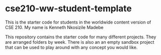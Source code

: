 # cse210-ww-student-template
This is the starter code for students in the worldwide content version of CSE 210.
My name is Kenneth Nkosizile Madebe

This repository contains the starter code for many different projects. They are arranged folders by week. There is also an an empty sandbox project that can be used to play around with any concept you would like.
